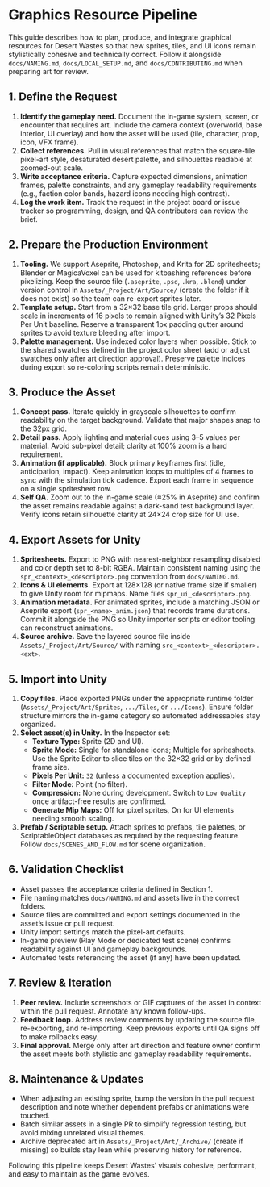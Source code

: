 # Graphics Resource Pipeline

This guide describes how to plan, produce, and integrate graphical resources for Desert Wastes so that new sprites, tiles, and UI icons remain stylistically cohesive and technically correct. Follow it alongside `docs/NAMING.md`, `docs/LOCAL_SETUP.md`, and `docs/CONTRIBUTING.md` when preparing art for review.

## 1. Define the Request
1. **Identify the gameplay need.** Document the in-game system, screen, or encounter that requires art. Include the camera context (overworld, base interior, UI overlay) and how the asset will be used (tile, character, prop, icon, VFX frame).
2. **Collect references.** Pull in visual references that match the square-tile pixel-art style, desaturated desert palette, and silhouettes readable at zoomed-out scale.
3. **Write acceptance criteria.** Capture expected dimensions, animation frames, palette constraints, and any gameplay readability requirements (e.g., faction color bands, hazard icons needing high contrast).
4. **Log the work item.** Track the request in the project board or issue tracker so programming, design, and QA contributors can review the brief.

## 2. Prepare the Production Environment
1. **Tooling.** We support Aseprite, Photoshop, and Krita for 2D spritesheets; Blender or MagicaVoxel can be used for kitbashing references before pixelizing. Keep the source file (`.aseprite`, `.psd`, `.kra`, `.blend`) under version control in `Assets/_Project/Art/Source/` (create the folder if it does not exist) so the team can re-export sprites later.
2. **Template setup.** Start from a 32×32 base tile grid. Larger props should scale in increments of 16 pixels to remain aligned with Unity’s 32 Pixels Per Unit baseline. Reserve a transparent 1px padding gutter around sprites to avoid texture bleeding after import.
3. **Palette management.** Use indexed color layers when possible. Stick to the shared swatches defined in the project color sheet (add or adjust swatches only after art direction approval). Preserve palette indices during export so re-coloring scripts remain deterministic.

## 3. Produce the Asset
1. **Concept pass.** Iterate quickly in grayscale silhouettes to confirm readability on the target background. Validate that major shapes snap to the 32px grid.
2. **Detail pass.** Apply lighting and material cues using 3–5 values per material. Avoid sub-pixel detail; clarity at 100% zoom is a hard requirement.
3. **Animation (if applicable).** Block primary keyframes first (idle, anticipation, impact). Keep animation loops to multiples of 4 frames to sync with the simulation tick cadence. Export each frame in sequence on a single spritesheet row.
4. **Self QA.** Zoom out to the in-game scale (≈25% in Aseprite) and confirm the asset remains readable against a dark-sand test background layer. Verify icons retain silhouette clarity at 24×24 crop size for UI use.

## 4. Export Assets for Unity
1. **Spritesheets.** Export to PNG with nearest-neighbor resampling disabled and color depth set to 8-bit RGBA. Maintain consistent naming using the `spr_<context>_<descriptor>.png` convention from `docs/NAMING.md`.
2. **Icons & UI elements.** Export at 128×128 (or native frame size if smaller) to give Unity room for mipmaps. Name files `spr_ui_<descriptor>.png`.
3. **Animation metadata.** For animated sprites, include a matching JSON or Aseprite export (`spr_<name>_anim.json`) that records frame durations. Commit it alongside the PNG so Unity importer scripts or editor tooling can reconstruct animations.
4. **Source archive.** Save the layered source file inside `Assets/_Project/Art/Source/` with naming `src_<context>_<descriptor>.<ext>`.

## 5. Import into Unity
1. **Copy files.** Place exported PNGs under the appropriate runtime folder (`Assets/_Project/Art/Sprites`, `.../Tiles`, or `.../Icons`). Ensure folder structure mirrors the in-game category so automated addressables stay organized.
2. **Select asset(s) in Unity.** In the Inspector set:
   - **Texture Type:** Sprite (2D and UI).
   - **Sprite Mode:** Single for standalone icons; Multiple for spritesheets. Use the Sprite Editor to slice tiles on the 32×32 grid or by defined frame size.
   - **Pixels Per Unit:** `32` (unless a documented exception applies).
   - **Filter Mode:** Point (no filter).
   - **Compression:** None during development. Switch to `Low Quality` once artifact-free results are confirmed.
   - **Generate Mip Maps:** Off for pixel sprites, On for UI elements needing smooth scaling.
3. **Prefab / Scriptable setup.** Attach sprites to prefabs, tile palettes, or ScriptableObject databases as required by the requesting feature. Follow `docs/SCENES_AND_FLOW.md` for scene organization.

## 6. Validation Checklist
- Asset passes the acceptance criteria defined in Section 1.
- File naming matches `docs/NAMING.md` and assets live in the correct folders.
- Source files are committed and export settings documented in the asset’s issue or pull request.
- Unity import settings match the pixel-art defaults.
- In-game preview (Play Mode or dedicated test scene) confirms readability against UI and gameplay backgrounds.
- Automated tests referencing the asset (if any) have been updated.

## 7. Review & Iteration
1. **Peer review.** Include screenshots or GIF captures of the asset in context within the pull request. Annotate any known follow-ups.
2. **Feedback loop.** Address review comments by updating the source file, re-exporting, and re-importing. Keep previous exports until QA signs off to make rollbacks easy.
3. **Final approval.** Merge only after art direction and feature owner confirm the asset meets both stylistic and gameplay readability requirements.

## 8. Maintenance & Updates
- When adjusting an existing sprite, bump the version in the pull request description and note whether dependent prefabs or animations were touched.
- Batch similar assets in a single PR to simplify regression testing, but avoid mixing unrelated visual themes.
- Archive deprecated art in `Assets/_Project/Art/_Archive/` (create if missing) so builds stay lean while preserving history for reference.

Following this pipeline keeps Desert Wastes’ visuals cohesive, performant, and easy to maintain as the game evolves.

